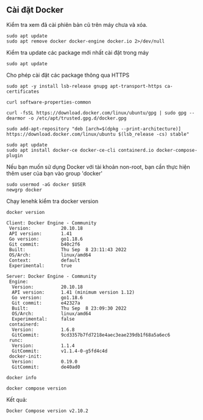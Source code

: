 ## Cài đặt Docker
Kiểm tra xem đã cài phiên bản cũ trên máy chưa và xóa.
```
sudo apt update
sudo apt remove docker docker-engine docker.io 2>/dev/null
```
Kiểm tra update các package mới nhất cài đặt trong máy
```
sudo apt update
```
Cho phép cài đặt các package thông qua HTTPS
```
sudo apt -y install lsb-release gnupg apt-transport-https ca-certificates
```
```
curl software-properties-common
```
```
curl -fsSL https://download.docker.com/linux/ubuntu/gpg | sudo gpg --dearmor -o /etc/apt/trusted.gpg.d/docker.gpg
```
```
sudo add-apt-repository "deb [arch=$(dpkg --print-architecture)] https://download.docker.com/linux/ubuntu $(lsb_release -cs) stable"
```
```
sudo apt update
sudo apt install docker-ce docker-ce-cli containerd.io docker-compose-plugin
```
Nếu bạn muốn sử dụng Docker với tài khoản non-root, bạn cần thực hiện thêm user của bạn vào group 'docker'
```
sudo usermod -aG docker $USER
newgrp docker
```
Chạy lenehk kiểm tra docker version
```
docker version
```
```
Client: Docker Engine - Community
 Version:           20.10.18
 API version:       1.41
 Go version:        go1.18.6
 Git commit:        b40c2f6
 Built:             Thu Sep  8 23:11:43 2022
 OS/Arch:           linux/amd64
 Context:           default
 Experimental:      true

Server: Docker Engine - Community
 Engine:
  Version:          20.10.18
  API version:      1.41 (minimum version 1.12)
  Go version:       go1.18.6
  Git commit:       e42327a
  Built:            Thu Sep  8 23:09:30 2022
  OS/Arch:          linux/amd64
  Experimental:     false
 containerd:
  Version:          1.6.8
  GitCommit:        9cd3357b7fd7218e4aec3eae239db1f68a5a6ec6
 runc:
  Version:          1.1.4
  GitCommit:        v1.1.4-0-g5fd4c4d
 docker-init:
  Version:          0.19.0
  GitCommit:        de40ad0
```
```
docker info
```
```
docker compose version
```
Kết quả:
```
Docker Compose version v2.10.2
```

